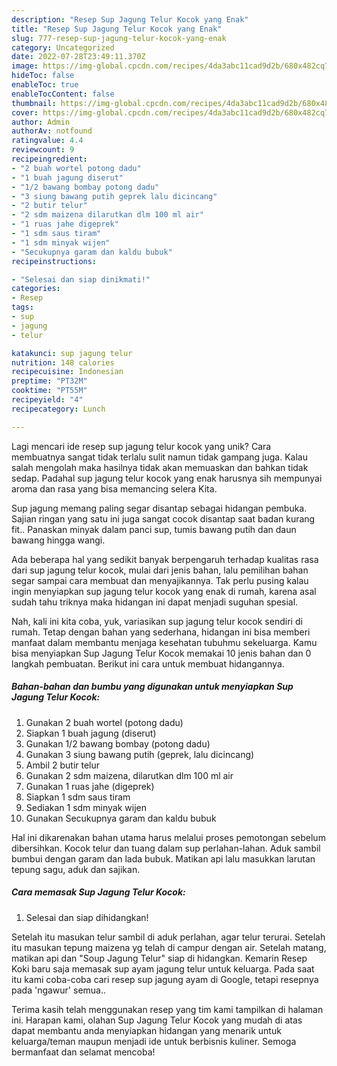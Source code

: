 ```yaml
---
description: "Resep Sup Jagung Telur Kocok yang Enak"
title: "Resep Sup Jagung Telur Kocok yang Enak"
slug: 777-resep-sup-jagung-telur-kocok-yang-enak
category: Uncategorized
date: 2022-07-28T23:49:11.370Z
image: https://img-global.cpcdn.com/recipes/4da3abc11cad9d2b/680x482cq70/sup-jagung-telur-kocok-foto-resep-utama.jpg
hideToc: false
enableToc: true
enableTocContent: false
thumbnail: https://img-global.cpcdn.com/recipes/4da3abc11cad9d2b/680x482cq70/sup-jagung-telur-kocok-foto-resep-utama.jpg
cover: https://img-global.cpcdn.com/recipes/4da3abc11cad9d2b/680x482cq70/sup-jagung-telur-kocok-foto-resep-utama.jpg
author: Admin
authorAv: notfound
ratingvalue: 4.4
reviewcount: 9
recipeingredient:
- "2 buah wortel potong dadu"
- "1 buah jagung diserut"
- "1/2 bawang bombay potong dadu"
- "3 siung bawang putih geprek lalu dicincang"
- "2 butir telur"
- "2 sdm maizena dilarutkan dlm 100 ml air"
- "1 ruas jahe digeprek"
- "1 sdm saus tiram"
- "1 sdm minyak wijen"
- "Secukupnya garam dan kaldu bubuk"
recipeinstructions:

- "Selesai dan siap dinikmati!"
categories:
- Resep
tags:
- sup
- jagung
- telur

katakunci: sup jagung telur 
nutrition: 148 calories
recipecuisine: Indonesian
preptime: "PT32M"
cooktime: "PT55M"
recipeyield: "4"
recipecategory: Lunch

---
```





Lagi mencari ide resep sup jagung telur kocok yang unik? Cara membuatnya sangat tidak terlalu sulit namun tidak gampang juga. Kalau salah mengolah maka hasilnya tidak akan memuaskan dan bahkan tidak sedap. Padahal sup jagung telur kocok yang enak harusnya sih mempunyai aroma dan rasa yang bisa memancing selera Kita.





Sup jagung memang paling segar disantap sebagai hidangan pembuka. Sajian ringan yang satu ini juga sangat cocok disantap saat badan kurang fit.. Panaskan minyak dalam panci sup, tumis bawang putih dan daun bawang hingga wangi.

Ada beberapa hal yang sedikit banyak berpengaruh terhadap kualitas rasa dari sup jagung telur kocok, mulai dari jenis bahan, lalu pemilihan bahan segar sampai cara membuat dan menyajikannya. Tak perlu pusing kalau ingin menyiapkan sup jagung telur kocok yang enak di rumah, karena asal sudah tahu triknya maka hidangan ini dapat menjadi suguhan spesial.






Nah, kali ini kita coba, yuk, variasikan sup jagung telur kocok sendiri di rumah. Tetap dengan bahan yang sederhana, hidangan ini bisa memberi manfaat dalam membantu menjaga kesehatan tubuhmu sekeluarga. Kamu bisa menyiapkan Sup Jagung Telur Kocok memakai 10 jenis bahan dan 0 langkah pembuatan. Berikut ini cara untuk membuat hidangannya.

<!--inarticleads1-->

##### Bahan-bahan dan bumbu yang digunakan untuk menyiapkan Sup Jagung Telur Kocok:

1. Gunakan 2 buah wortel (potong dadu)
1. Siapkan 1 buah jagung (diserut)
1. Gunakan 1/2 bawang bombay (potong dadu)
1. Gunakan 3 siung bawang putih (geprek, lalu dicincang)
1. Ambil 2 butir telur
1. Gunakan 2 sdm maizena, dilarutkan dlm 100 ml air
1. Gunakan 1 ruas jahe (digeprek)
1. Siapkan 1 sdm saus tiram
1. Sediakan 1 sdm minyak wijen
1. Gunakan Secukupnya garam dan kaldu bubuk


Hal ini dikarenakan bahan utama harus melalui proses pemotongan sebelum dibersihkan. Kocok telur dan tuang dalam sup perlahan-lahan. Aduk sambil bumbui dengan garam dan lada bubuk. Matikan api lalu masukkan larutan tepung sagu, aduk dan sajikan. 

<!--inarticleads2-->

##### Cara memasak Sup Jagung Telur Kocok:


1. Selesai dan siap dihidangkan!

Setelah itu masukan telur sambil di aduk perlahan, agar telur terurai. Setelah itu masukan tepung maizena yg telah di campur dengan air. Setelah matang, matikan api dan &#34;Soup Jagung Telur&#34; siap di hidangkan. Kemarin Resep Koki baru saja memasak sup ayam jagung telur untuk keluarga. Pada saat itu kami coba-coba cari resep sup jagung ayam di Google, tetapi resepnya pada &#39;ngawur&#39; semua.. 

Terima kasih telah menggunakan resep yang tim kami tampilkan di halaman ini. Harapan kami, olahan Sup Jagung Telur Kocok yang mudah di atas dapat membantu anda menyiapkan hidangan yang menarik untuk keluarga/teman maupun menjadi ide untuk berbisnis kuliner. Semoga bermanfaat dan selamat mencoba!
